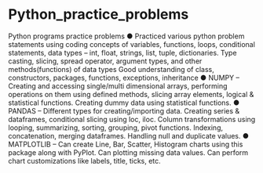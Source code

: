 # Python_practice_problems
Python programs practice problems
●	Practiced various python problem statements using coding concepts of variables, functions, loops, conditional statements, data types – int, float, strings, list, tuple, dictionaries. 
Type casting, slicing, spread operator, argument types, and other methods(functions) of data types
Good understanding of class, constructors, packages, functions, exceptions, inheritance
●	NUMPY – Creating and accessing single/multi dimensional arrays, performing operations on them using defined methods, slicing array elements, logical & statistical functions. 
Creating dummy data using statistical functions.
●	PANDAS – Different types for creating/importing data. Creating series & dataframes, conditional slicing using loc, iloc.
Column transformations using looping, summarizing, sorting, grouping, pivot functions. 
Indexing, concatenation, merging dataframes. 
Handling null and duplicate values.
●	MATPLOTLIB – 
Can create Line, Bar, Scatter, Histogram charts using this package along with PyPlot.
Can plotting missing data values. 
Can perform chart customizations like labels, title, ticks, etc.
